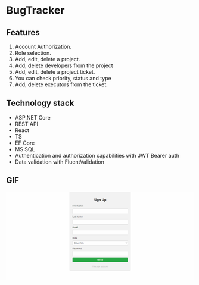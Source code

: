 # BugTracker
## Features
1. Account Authorization.
2. Role selection.
3. Add, edit, delete a project.
4. Add, delete developers from the project
5. Add, edit, delete a project ticket.
6. You can check priority, status and type
7. Add, delete executors from the ticket.
## Technology stack
- ASP.NET Core
- REST API
- React
- TS
- EF Core
- MS SQL
- Authentication and authorization capabilities with JWT Bearer auth
- Data validation with FluentValidation
## GIF
![Image alt](https://github.com/Yaroslav0709n/BugTracker/blob/master/data/auth.gif)

